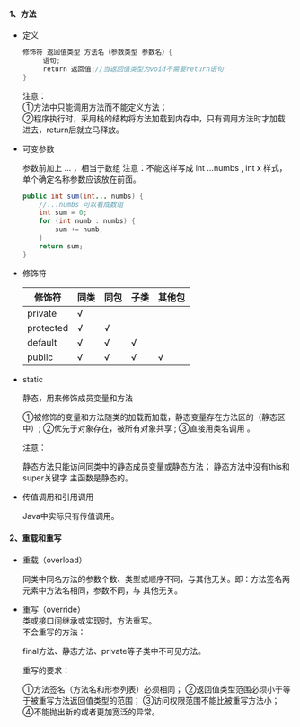 #### 1、方法

- 定义
  
  ```java
  修饰符 返回值类型 方法名（参数类型 参数名）{
       语句;
       return 返回值;//当返回值类型为void不需要return语句
  }
  ```
  
  注意：  
  ①方法中只能调用方法而不能定义方法；  
  ②程序执行时，采用栈的结构将方法加载到内存中，只有调用方法时才加载进去，return后就立马释放。  

- 可变参数
  
  参数前加上 ... ，相当于数组 
  注意：不能这样写成 int ...numbs , int x  样式，单个确定名称参数应该放在前面。
  
  ```java
  public int sum(int... numbs) {
      //...numbs 可以看成数组
      int sum = 0;
      for (int numb : numbs) {
          sum += numb;
      }
      return sum;
  }
  ```

- 修饰符
  
  | 修饰符       | 同类  | 同包  | 子类  | 其他包 |
  | --------- | --- | --- | --- | --- |
  | private   | √   |     |     |     |
  | protected | √   | √   |     |     |
  | default   | √   | √   | √   |     |
  | public    | √   | √   | √   | √   |

- static
  
  静态，用来修饰成员变量和方法  
  
  ①被修饰的变量和方法随类的加载而加载，静态变量存在方法区的（静态区中）;
  ②优先于对象存在，被所有对象共享 ;
  ③直接用类名调用 。
  
  注意：
  
  静态方法只能访问同类中的静态成员变量或静态方法； 
  静态方法中没有this和super关键字 
  主函数是静态的。  

- 传值调用和引用调用
  
  Java中实际只有传值调用。
  
  

#### 2、重载和重写

- 重载（overload）
  
  同类中同名方法的参数个数、类型或顺序不同，与其他无关。即：方法签名两元素中方法名相同，参数不同，与
  其他无关。

- 重写（override）   
  类或接口间继承或实现时，方法重写。   
  不会重写的方法：  
  
  final方法、静态方法、private等子类中不可见方法。
  
  重写的要求：
  
  ①方法签名（方法名和形参列表）必须相同；
  ②返回值类型范围必须小于等于被重写方法返回值类型的范围； 
  ③访问权限范围不能比被重写方法小；
  ④不能抛出新的或者更加宽泛的异常。  

